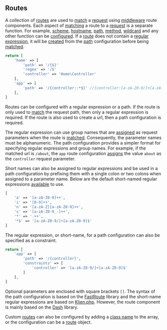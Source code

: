 ## Routes
A collection of [routes](https://github.com/mvc5/mvc5/blob/master/src/Route/Route.php) are used to [match](https://github.com/mvc5/mvc5/blob/master/src/Route/Match.php) a [request](https://github.com/mvc5/mvc5/blob/master/src/Http/Request.php) using [middleware](https://github.com/mvc5/mvc5/blob/master/config/middleware.php#L7) route components. Each aspect of [matching](https://github.com/mvc5/mvc5/blob/master/src/Route/Match.php) a route to a [request](https://github.com/mvc5/mvc5/blob/master/src/Http/Request.php) is a separate function. For example, [scheme](https://github.com/mvc5/mvc5/blob/master/src/Route/Match/Scheme.php), [hostname](https://github.com/mvc5/mvc5/blob/master/src/Route/Match/Hostname.php), [path](https://github.com/mvc5/mvc5/blob/master/src/Route/Match/Path.php), [method](https://github.com/mvc5/mvc5/blob/master/src/Route/Match/Method.php), [wildcard](https://github.com/mvc5/mvc5/blob/master/src/Route/Match/Wildcard.php) and any other function can be [configured](https://github.com/mvc5/mvc5/blob/master/config/middleware.php#L7). If a [route](https://github.com/mvc5/mvc5/blob/master/src/Route/Route.php) does not contain a [regular expression](https://github.com/mvc5/mvc5/blob/master/src/Route/Route.php#L90), it will be [created](https://github.com/mvc5/mvc5/blob/master/src/Route/Definition/Build.php#L70) from the [path](https://github.com/mvc5/mvc5/blob/master/src/Route/Route.php#L68) configuration before being [matched](https://github.com/mvc5/mvc5/blob/master/src/Route/Match/Path.php#L47). 
```php
return [
    'home' => [
        'path' => '/{$}'
        'regex' => '/$'
        'controller' => 'Home\Controller'
    ],
    'app' => [
        'path' => '/{controller::*$}' //{controller:[a-zA-Z0-9/]+[a-zA-Z0-9]$}
    ],
]
```
Routes can be configured with a regular expression or a path. If the route is only used to [match](https://github.com/mvc5/mvc5/blob/master/src/Route/Match/Path.php#L47) the request path, then only a regular expression is required. If the route is also used to create a url, then a path configuration is required.

The regular expression can use group names that are [assigned](https://github.com/mvc5/mvc5/blob/master/src/Route/Match/Path.php#L54) as request parameters when the route is [matched](https://github.com/mvc5/mvc5/blob/master/src/Route/Match/Path.php#L47). Consequently, the parameter names must be alphanumeric. The path configuration provides a simpler format for specifying regular expressions and group names. For example, if the matched url is <code>/about</code>, the <code>app</code> route configuration [assigns](https://github.com/mvc5/mvc5/blob/master/src/Route/Match/Path.php#L54) the value <code>about</code> as the <code>controller</code> request parameter.

Short names can also be assigned to regular expressions and be used in a path configuration by prefixing them with a single colon or two colons when assigned to a parameter name. Below are the default short-named regular expressions [available](https://github.com/mvc5/mvc5/blob/master/src/Route/Definition/Tokens.php#L23) to use.
```php
[
    'a' => '[a-zA-Z0-9]++',
    'i' => '[0-9]++',
    'n' => '[a-zA-Z][a-zA-Z0-9]++',
    's' => '[a-zA-Z0-9_-]++',
    '*' => '.++',
    '*$' => '[a-zA-Z0-9/]+[a-zA-Z0-9]$'
]
```
The regular expression, or short-name, for a path configuration can also be specified as a constraint.
```php
return [
    'app' => [
        'path' => '/{controller}',
        'constraints' => [
            'controller' => '[a-zA-Z0-9/]+[a-zA-Z0-9]$'
        ]
    ],
]
```
Optional parameters are enclosed with square brackets <code>[]</code>. The syntax of the path configuration is based on the [FastRoute](https://github.com/nikic/FastRoute) library and the short-name regular expressions are based on [Klien.php](https://github.com/klein/klein.php). However, the route component is mainly based on the [Dash](https://github.com/DASPRiD/Dash) library.

Custom [routes](https://github.com/mvc5/mvc5/blob/master/src/Route/Route.php) can also be configured by adding a [class name](https://github.com/mvc5/mvc5/blob/master/src/Route/Route.php#L45) to the array, or the configuration can be a [route](https://github.com/mvc5/mvc5/blob/master/src/Route/Route.php) object.
